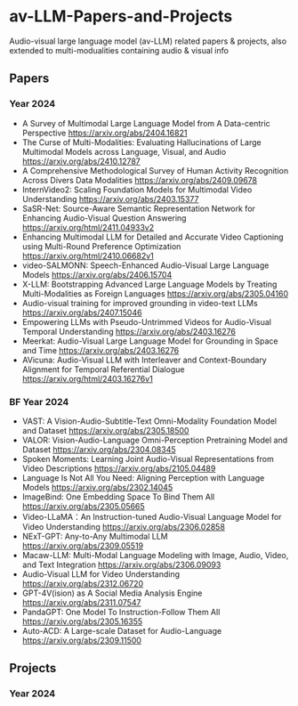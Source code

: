 # av-LLM-Papers-and-Projects 
Audio-visual large language model (av-LLM)  related papers &amp; projects, also extended to multi-modualities containing audio & visual info

## Papers 
### Year 2024
- A Survey of Multimodal Large Language Model from A Data-centric Perspective https://arxiv.org/abs/2404.16821
- The Curse of Multi-Modalities: Evaluating Hallucinations of Large Multimodal Models across Language, Visual, and Audio https://arxiv.org/abs/2410.12787
- A Comprehensive Methodological Survey of Human Activity Recognition Across Divers Data Modalities https://arxiv.org/abs/2409.09678
- InternVideo2: Scaling Foundation Models for Multimodal Video Understanding https://arxiv.org/abs/2403.15377
- SaSR-Net: Source-Aware Semantic Representation Network for Enhancing Audio-Visual Question Answering https://arxiv.org/html/2411.04933v2
- Enhancing Multimodal LLM for Detailed and Accurate Video Captioning using Multi-Round Preference Optimization https://arxiv.org/html/2410.06682v1
- video-SALMONN: Speech-Enhanced Audio-Visual Large Language Models https://arxiv.org/abs/2406.15704
- X-LLM: Bootstrapping Advanced Large Language Models by Treating Multi-Modalities as Foreign Languages https://arxiv.org/abs/2305.04160
- Audio-visual training for improved grounding in video-text LLMs https://arxiv.org/abs/2407.15046
- Empowering LLMs with Pseudo-Untrimmed Videos for Audio-Visual Temporal Understanding https://arxiv.org/abs/2403.16276
- Meerkat: Audio-Visual Large Language Model for Grounding in Space and Time https://arxiv.org/abs/2403.16276
- AVicuna: Audio-Visual LLM with Interleaver and Context-Boundary Alignment for Temporal Referential Dialogue https://arxiv.org/html/2403.16276v1

### BF Year 2024
- VAST: A Vision-Audio-Subtitle-Text Omni-Modality Foundation Model and Dataset https://arxiv.org/abs/2305.18500
- VALOR: Vision-Audio-Language Omni-Perception Pretraining Model and Dataset https://arxiv.org/abs/2304.08345
- Spoken Moments: Learning Joint Audio-Visual Representations from Video Descriptions https://arxiv.org/abs/2105.04489
- Language Is Not All You Need: Aligning Perception with Language Models  https://arxiv.org/abs/2302.14045
- ImageBind: One Embedding Space To Bind Them All https://arxiv.org/abs/2305.05665
- Video-LLaMA：An Instruction-tuned Audio-Visual Language Model for Video Understanding  https://arxiv.org/abs/2306.02858
- NExT-GPT: Any-to-Any Multimodal LLM https://arxiv.org/abs/2309.05519
- Macaw-LLM: Multi-Modal Language Modeling with Image, Audio, Video, and Text Integration https://arxiv.org/abs/2306.09093
- Audio-Visual LLM for Video Understanding https://arxiv.org/abs/2312.06720
- GPT-4V(ision) as A Social Media Analysis Engine https://arxiv.org/abs/2311.07547
- PandaGPT: One Model To Instruction-Follow Them All https://arxiv.org/abs/2305.16355
- Auto-ACD: A Large-scale Dataset for Audio-Language https://arxiv.org/abs/2309.11500
## Projects
### Year 2024
